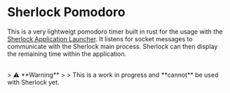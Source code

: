 # Sherlock Pomodoro

This is a very lightweigt pomodoro timer built in rust for the usage with the
[Sherlock Application Launcher](https://github.com/Skxxtz/sherlock). It listens
for socket messages to communicate with the Sherlock main process. Sherlock can
    then display the remaining time within the application.

<br>
> ⚠️ **Warning**
>
> This is a work in progress and **cannot** be used with Sherlock yet.
